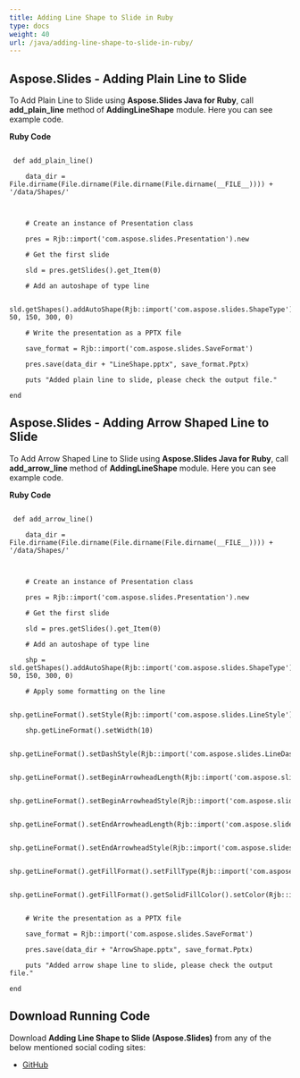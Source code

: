```yaml
---
title: Adding Line Shape to Slide in Ruby
type: docs
weight: 40
url: /java/adding-line-shape-to-slide-in-ruby/
---
```


## **Aspose.Slides - Adding Plain Line to Slide**
To Add Plain Line to Slide using **Aspose.Slides Java for Ruby**, call **add_plain_line** method of **AddingLineShape** module. Here you can see example code.

**Ruby Code**

```

 def add_plain_line()

    data_dir = File.dirname(File.dirname(File.dirname(File.dirname(__FILE__)))) + '/data/Shapes/'



    # Create an instance of Presentation class

    pres = Rjb::import('com.aspose.slides.Presentation').new

    # Get the first slide

    sld = pres.getSlides().get_Item(0)

    # Add an autoshape of type line

    sld.getShapes().addAutoShape(Rjb::import('com.aspose.slides.ShapeType').Line, 50, 150, 300, 0)

    # Write the presentation as a PPTX file

    save_format = Rjb::import('com.aspose.slides.SaveFormat')

    pres.save(data_dir + "LineShape.pptx", save_format.Pptx)

    puts "Added plain line to slide, please check the output file."

end   

```
## **Aspose.Slides - Adding Arrow Shaped Line to Slide**
To Add Arrow Shaped Line to Slide using **Aspose.Slides Java for Ruby**, call **add_arrow_line** method of **AddingLineShape** module. Here you can see example code.

**Ruby Code**

```

 def add_arrow_line()

    data_dir = File.dirname(File.dirname(File.dirname(File.dirname(__FILE__)))) + '/data/Shapes/'



    # Create an instance of Presentation class

    pres = Rjb::import('com.aspose.slides.Presentation').new

    # Get the first slide

    sld = pres.getSlides().get_Item(0)

    # Add an autoshape of type line

    shp = sld.getShapes().addAutoShape(Rjb::import('com.aspose.slides.ShapeType').Line, 50, 150, 300, 0)

    # Apply some formatting on the line

    shp.getLineFormat().setStyle(Rjb::import('com.aspose.slides.LineStyle').ThickBetweenThin)

    shp.getLineFormat().setWidth(10)

    shp.getLineFormat().setDashStyle(Rjb::import('com.aspose.slides.LineDashStyle').DashDot)

    shp.getLineFormat().setBeginArrowheadLength(Rjb::import('com.aspose.slides.LineArrowheadLength').Short)

    shp.getLineFormat().setBeginArrowheadStyle(Rjb::import('com.aspose.slides.LineArrowheadStyle').Oval)

    shp.getLineFormat().setEndArrowheadLength(Rjb::import('com.aspose.slides.LineArrowheadLength').Long)

    shp.getLineFormat().setEndArrowheadStyle(Rjb::import('com.aspose.slides.LineArrowheadStyle').Triangle)

    shp.getLineFormat().getFillFormat().setFillType(Rjb::import('com.aspose.slides.FillType').Solid)

    shp.getLineFormat().getFillFormat().getSolidFillColor().setColor(Rjb::import('java.awt.Color').new(Rjb::import('com.aspose.slides.PresetColor').Maroon))


    # Write the presentation as a PPTX file

    save_format = Rjb::import('com.aspose.slides.SaveFormat')

    pres.save(data_dir + "ArrowShape.pptx", save_format.Pptx)

    puts "Added arrow shape line to slide, please check the output file."

end   

```
## **Download Running Code**
Download **Adding Line Shape to Slide (Aspose.Slides)** from any of the below mentioned social coding sites:

- [GitHub](https://github.com/aspose-slides/Aspose.Slides-for-Java/blob/master/Plugins/Aspose_Slides_Java_for_Ruby/lib/asposeslidesjava/Shapes/addinglineshape.rb)
